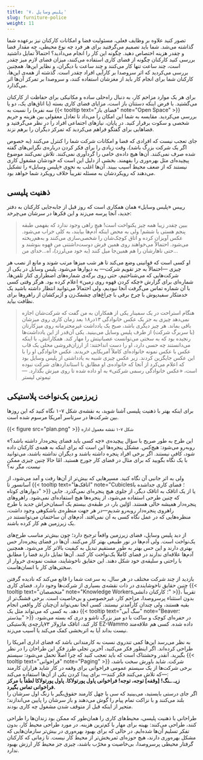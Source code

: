 ```yaml
---
title: '۷. پلیس وسایل'
slug: furniture-police
weight: 11
---
```


تصور کنید علاوه بر وظایف فعلی، مسئولیت فضا و امکانات کارکنان نیز برعهده شما گذاشته می‌شد. شما باید تصمیم می‌گرفتید برای هر فرد چه نوع محیطی، چه مقدار فضا و چقدر هزینه اختصاص دهید. چگونه این کار را انجام می‌دادید؟ احتمالاً تمایل داشتید بررسی کنید کارکنان چگونه از فضای کاری استفاده می‌کنند، میزان فضای لازم میز چقدر است، چند ساعت تنها کار می‌کنند و چند ساعت با دیگران، و نظایر این‌ها. همچنین بررسی می‌کردید که اثر سروصدا بر کارآیی افراد چقدر است. گذشته از همه‌ی این‌ها، کارکنان شما برای انجام کار باید از مغزشان استفاده کنند، و سروصدا بر تمرکز آن‌ها اثر می‌گذارد.

برای هر یک موارد مزاحم کار، به دنبال راه‌حلی ساده و مکانیکی برای حفاظت از کارکنان می‌گشتید. با فرض اینکه دستتان باز است، مزایای فضای کاری بسته (با اتاق‌های یک، دو یا سه نفره) را نسبت به {{< tooltip text="فضای باز" note="Open Space" >}} بررسی می‌کردید. مقایسه به شما این امکان را می‌داد تا تعادل معقولی بین هزینه و حریم شخصی و سکوت برقرار کنید. در پایان، نیازهای اجتماعی افراد را در نظر می‌گرفتید و فضاهایی برای گفتگو فراهم می‌کردید که تمرکز دیگران را برهم نزند.

جای تعجب نیست که افرادی که فضا و امکانات شرکت شما را کنترل می‌کنند (به خصوص اگر یک شرکت بزرگ باشد)، وقت زیادی را برای فکر کردن درباره‌ی نگرانی‌های گفته شده صرف نمی‌کنند. آن‌ها هیچ داده‌ی خامی را گردآوری نمی‌کنند. تلاش نمی‌کنند موضوع پیچیده‌ای مثل بهره‌وری را بفهمند. بخشی از دلیل این است که خودشان مشغول کاری نیستند که از ضعف محیط آسیب ببیند. آن‌ها اغلب به نحوی «پلیس وسایل» را تشکیل می‌دهند که رویکردشان به مسئله تقریباً خلاف رویکرد شما خواهد بود.

## ذهنیت پلیسی

رییس «پلیس وسایل» همان همکاری است که روز قبل از جابه‌جایی کارکنان به دفتر جدید، آنجا پرسه می‌زند و این فکرها در سرشان می‌چرخد:
> ببین چقدر زیبا همه چیز یکنواخت است! هیچ راهی وجود ندارد که بفهمی طبقه پنجم هستی یا ششم! ولی به محض اینکه آدم‌ها بیایند، به کلی خراب می‌شود. عکس آویزان کرده و اتاق کوچک‌شان را شخصی‌سازی می‌کنند و به‌هم‌ریخته  می‌شود. احتمالاً می‌خواهند روی همین فرش دوست‌داشتنی من قهوه بنوشند و حتی ناهارشان را هم همین‌جا میل کنند (به خود می‌لرزد)، آه...خدای من...

او کسی است که قوانینی وضع می‌کند تا هر شب میزها مرتب شوند و مانع از نصب هر چیزی —احتمالاً به جز تقویم شرکت— به دیوارها می‌شود. پلیس وسایل در یکی از شرکت‌هایی که می‌شناختیم، حتی روی برگه‌ی شماره‌های اضطراری کنار تلفن‌ها، شماره‌ای برای گزارش «چکه کردن قهوه‌ روی زمین» اعلام کرده بود. هرگز وقتی کسی با آن شماره تماس می‌گرفت آنجا نبودیم، ولی احتمالاً می‌توانید انتظار داشته باشید یک خدمتکار سفیدپوش با چرخ برقی با چراغ‌های چشمک‌زن و آژیرکشان از راهروها برای نظافت بیاید.

> هنگام استراحت در یک سمینار یکی از همکاران به من گفت که شرکت‌شان اجازه نمی‌دهد چیزی به جز یک عکس خانوادگی ۱۳در۱۸ بعد زمان کاری روی میزشان باقی بماند. هر چیز دیگری باشد، صبح یک یادداشت غیرمحترمانه روی میزکارتان (با سربرگ شرکت) از طرف پلیس وسایل می‌بینید. یکی آن‌قدر از این یادداشت‌ها رنجیده بود که به سختی می‌توانست عصبانیتش را مهار کند. همکارانش، با اینکه می‌دانستند چه حسی دارد، او را دست انداختند: از ارزان‌فروشی محلی یک قاب عکس با عکس نمونه خانواده‌ای کاملاً آمریکایی خریدند. عکس خانوادگی او را با این عکس جایگزین کردند. زیر عکس چیزی شبیه به یادداشتی از پلیس وسایل بود که اعلام می‌کرد از آنجا که خانواده‌ی او مطابق  با استانداردهای شرکت نبوده است، «عکس خانوادگی رسمی شرکتی» به او داده شده تا روی میزش بگذارد.
> <span>—تیموتی لیستر</span>

## زیرزمین یک‌نواخت پلاستیکی

برای اینکه بهتر با ذهنیت پلیسی آشنا شوید، به نقشه‌ی شکل ۷-۱ نگاه کنید که این روزها بین شرکت‌ها در سرتاسر آمریکا مرسوم شده است.

<div class="text-center">
{{< figure src="plan.png" >}}
<small>شکل ۷-۱ نقشه  معمول اداره</small>
</div>

این طرح به طور صریح با سؤال پیچیده‌ی «چه کسی باید فضای پنجره‌دار داشته باشد؟» روبه‌رو می‌شود: هیچ‌کس. مشکل پنجره‌ها این است که برای اینکه به همه‌ی کارکنان داده شود، کافی نیستند. اگر برخی افراد پنجره داشته باشند و دیگران نداشته باشند، می‌توانید با یک نگاه بگویید که برای مثال در فضای کار جورج هستید. امًا حالا چنین چیزی ممکن نیست، مگر نه؟

ولی به اثر جانبی آن نگاه کنید. مسیرهایی که بیش‌تر از آن‌ها رفت و آمد می‌شود، از آسانسور تا {{< tooltip text="اتاقک‌ها" note="Cubicles؛ فضای کاری جداشده با دیوارهای کوتاه" >}} یا از یک اتاقک به اتاقک دیگر، از جلوی هیچ پنجره‌ای نمی‌گذرد. جایی که چنین طرحی استفاده می‌شود، از پنجره‌ها هیچ استفاده‌ای نمی‌شود. راهروهای پنجره‌دار همیشه خالی هستند. اوّلین بار، در طبقه‌ی بیستم یک آسمان‌خراش جدید با طرح راهروی پنجره‌دار روبه‌رو شدیم—در هر جهت منظره‌ی باشکوهی وجود داشت، منظره‌هایی که در عمل نگاه کسی به آن نمی‌افتد. آدم‌های آن ساختمان می‌توانستند در یک زیرزمین هم کار کرده باشند.

از دید پلیس وسایل، فضای زیرزمین واقعاً ترجیح دارد؛ چون بیش‌تر مناسب طرح‌های یک‌نواخت است. ولی آدم‌ها در نور طبیعی بهتر کار می‌کنند. آن‌ها در فضای پنجره‌دار حس بهتری دارند و این حس بهتر به طور مستقیم تبدیل به کیفیت بالاتر کار می‌شود. همچنین آدم‌ها علاقه‌ای ندارند در فضای کاملاً یک‌نواخت کار کنند. آن‌ها تمایل دارند فضا را مطابق با راحتی و سلیقه‌ی خود شکل دهند. این حقایق ناخوشایند، مشت نمونه‌ی خروار از سختی‌های کار با انسان‌هاست.

بازدید از چند شرکت مختلف در هر سال، به سرعت شما را قانع می‌کند که نادیده گرفتن چنین حقایق ناخوشایندی در ذات نقشه‌ی بسیاری از شرکت‌ها وجود دارد. فضای کاری {{< tooltip text="متخصصان" note="Knowledge Workers؛ کارکنان دانشی" >}}، تقریباً بدون استثناء پرسروصدا، مزاحم کار، غیرخصوصی و بی‌خاصیت است. برخی قشنگ‌تر از بقیه هستند، ولی چندان کارآمدتر نیستند. کسی آنجا نمی‌تواند آن‌چنان کار واقعی انجام دهد. به کسی که می‌تواند مثل یک {{< tooltip text="سگ آبی" note="Beaver؛ بیدَستر" >}} در حفره‌ای کوچک و ساکت با دو میز بزرگ تاشو و دری که بسته می‌شود، کار کند، اتاقک ماژولار ۷۳پارچه‌ی پلاستیکی EZ-Wammo داده شده. کسی هم علاقه‌مند نیست بداند آیا به اثربخشی کمک می‌کند یا آسیب می‌زند.

به نظر می‌رسد این‌ها کمی تندروی نسبت به کارمندانی باشد که فضای اداری آمریکا را طراحی کرده‌اند. اگر اینطور فکر می‌کنید، آخرین تجلی طرز فکر این طراحان را در نظر بگیرید. آنقدر وحشتناک است که باید تعجب کنید که چرا اصلاً تحمل‌ می‌شود: سیستم {{< tooltip text="فراخوانی" note="Paging" >}} شرکت. شاید باورش سخت باشد، برخی شرکت‌ها از یک سیستم عمومی فراخوانی برای وقفه در کار شاید هزاران کارمند —که تلاش می‌کنند فکر کنند— برای پیدا کردن یکی از آن‌ها استفاده می‌کند: \
**زیـ..ـنگ! [وقفه] توجه، توجه! فراخوانی پاول پورتولاکا. پاول پورتولاکا لطفاً با مرکز فراخوانی تماس بگیرد.** \
اگر جای درستی بایستید، می‌بینید که سی یا چهل کارمند حقوق‌بگیر با زنگ اول سرشان را بلند می‌کنند و با نزاکت تمام پیام را گوش می‌دهند و باز سرشان را پایین می‌اندازند؛ متحیر از اینکه قبل از متوقف شدن مشغول چه کاری بودند.

طراحانی با ذهنیت پلیسی، محیط‌های کاری را همان‌طور که ممکن بود زندان‌ها را طراحی کنند، طراحی می‌کنند: بهینه برای مهار با کم‌ترین هزینه. در مورد طراحی محیط کار، بدون تفکر تسلیم آن‌ها شده‌ایم. در حالی که برای بهبود بهره‌وری در بیش‌تر سازمان‌هایی که مشکل بهره‌وری دارند، هیچ حوزه‌ای ثمربخش‌تر از محیط کار نیست. تا زمانی که کارکنان گرفتار محیطی پرسروصدا، بی‌خاصیت و مخرّب باشند، چیزی جز محیط کار ارزش بهبود ندارد.
